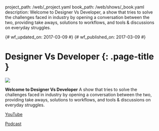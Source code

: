 project_path: /web/_project.yaml
book_path: /web/shows/_book.yaml
description: Welcome to Designer Vs Developer, a show that tries to solve the challenges faced in industry by opening a conversation between the two, providing take aways, solutions to workflows, and tools & discussions on everyday struggles. 

{# wf_updated_on: 2017-03-09 #}
{# wf_published_on: 2017-03-09 #}

# Designer Vs Developer {: .page-title }

<img src="images/dvd-s1-ep01.png" class="attempt-right">

**Welcome to Designer Vs Developer** A show that tries to solve the challenges 
faced in industry by opening a conversation between the two, providing take
aways, solutions to workflows, and tools & discussions on everyday struggles. 

[YouTube](https://www.youtube.com/playlist?list=PLNYkxOF6rcIAKIQFsNbV0JDws_G_bnNo9)

[Podcast](podcast/)
